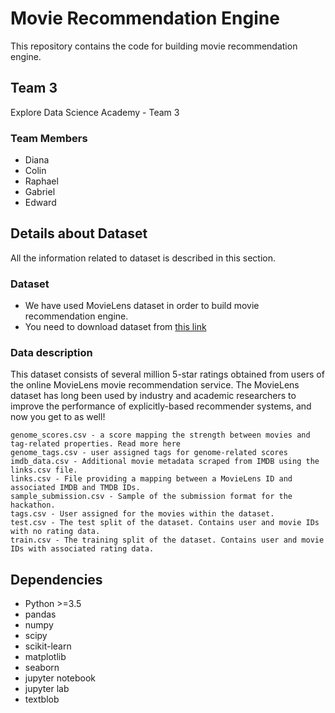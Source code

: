 # Movie Recommendation Engine

This repository contains the code for building movie recommendation engine.

## Team 3
Explore Data Science Academy - Team 3

### Team Members
* Diana
* Colin
* Raphael
* Gabriel
* Edward

## Details about Dataset

All the information related to dataset is described in this section.

### Dataset 

* We have used MovieLens dataset in order to build movie recommendation engine. 
* You need to download dataset from [this link](https://www.kaggle.com/competitions/edsa-movie-recommendation-2022/data)



### Data description

This dataset consists of several million 5-star ratings obtained from users of the online MovieLens movie recommendation service. The MovieLens dataset has long been used by industry and academic researchers to improve the performance of explicitly-based recommender systems, and now you get to as well!

```
genome_scores.csv - a score mapping the strength between movies and tag-related properties. Read more here
genome_tags.csv - user assigned tags for genome-related scores
imdb_data.csv - Additional movie metadata scraped from IMDB using the links.csv file.
links.csv - File providing a mapping between a MovieLens ID and associated IMDB and TMDB IDs.
sample_submission.csv - Sample of the submission format for the hackathon.
tags.csv - User assigned for the movies within the dataset.
test.csv - The test split of the dataset. Contains user and movie IDs with no rating data.
train.csv - The training split of the dataset. Contains user and movie IDs with associated rating data.

```
## Dependencies

* Python >=3.5
* pandas
* numpy
* scipy
* scikit-learn
* matplotlib
* seaborn
* jupyter notebook
* jupyter lab
* textblob
